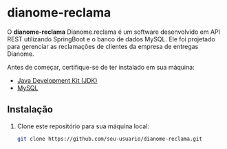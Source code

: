 # dianome-reclama

O **dianome-reclama** Dianome.reclama é um software desenvolvido em API REST utilizando SpringBoot e o banco de dados MySQL. 
Ele foi projetado para gerenciar as reclamações de clientes da empresa de entregas Dianome.

Antes de começar, certifique-se de ter instalado em sua máquina:

- [Java Development Kit (JDK)](https://www.oracle.com/java/technologies/javase-downloads.html)
- [MySQL](https://www.mysql.com/)

## Instalação

1. Clone este repositório para sua máquina local:

   ```bash
   git clone https://github.com/seu-usuario/dianome-reclama.git
